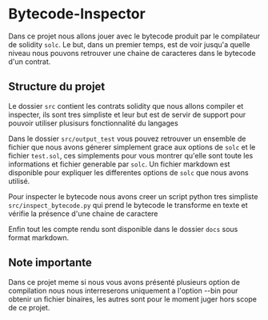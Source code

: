 # Bytecode-Inspector

Dans ce projet nous allons jouer avec le bytecode produit par le compilateur de solidity `solc`. Le but, dans un premier temps, est de voir jusqu'a quelle niveau nous pouvons retrouver une chaine de caracteres dans le bytecode d'un contrat.  

## Structure du projet

Le dossier `src` contient les contrats solidity que nous allons compiler et inspecter, ils sont tres simpliste et leur but est de servir de support pour pouvoir utiliser plusisurs fonctionnalité du langages

Dans le dossier `src/output_test` vous pouvez retrouver un ensemble de fichier que nous avons génerer simplement grace aux options de `solc` et le fichier `test.sol`, ces simplements pour vous montrer qu'elle sont toute les informations et fichier generable par `solc`. Un fichier markdown est disponible pour expliquer les differentes options de `solc` que nous avons utilisé.

Pour inspecter le bytecode nous avons creer un script python tres simpliste `src/inspect_bytecode.py` qui prend le bytecode le transforme en texte et vérifie la présence d'une chaine de caractere

Enfin tout les compte rendu sont disponible dans le dossier `docs` sous format markdown. 

## Note importante

Dans ce projet meme si nous vous avons présenté plusieurs option de compilation nous nous interreserons uniquement a l'option --bin pour obtenir un fichier binaires, les autres sont pour le moment juger hors scope de ce projet.